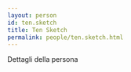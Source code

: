 ```yaml
---
layout: person
id: ten.sketch
title: Ten Sketch
permalink: people/ten.sketch.html
---
```


Dettagli della persona